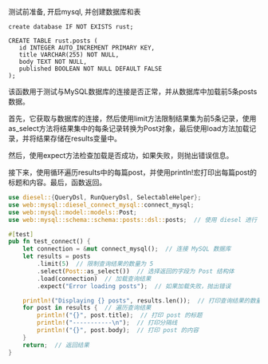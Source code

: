测试前准备, 开启mysql, 并创建数据库和表
```mysql
create database IF NOT EXISTS rust;

CREATE TABLE rust.posts (
   id INTEGER AUTO_INCREMENT PRIMARY KEY,
   title VARCHAR(255) NOT NULL,
   body TEXT NOT NULL,
   published BOOLEAN NOT NULL DEFAULT FALSE
);
```
该函数用于测试与MySQL数据库的连接是否正常，并从数据库中加载前5条posts数据。

首先，它获取与数据库的连接，然后使用limit方法限制结果集为前5条记录，使用as_select方法将结果集中的每条记录转换为Post对象，最后使用load方法加载记录，并将结果存储在results变量中。

然后，使用expect方法检查加载是否成功，如果失败，则抛出错误信息。

接下来，使用循环遍历results中的每篇post，并使用println!宏打印出每篇post的标题和内容。最后，函数返回。
```rust
use diesel::{QueryDsl, RunQueryDsl, SelectableHelper};
use web::mysql::diesel_connect_mysql::connect_mysql;
use web::mysql::model::models::Post;
use web::mysql::schema::schema::posts::dsl::posts;  // 使用 diesel 进行 MySQL 操作的依赖

#[test]
pub fn test_connect() {
    let connection = &mut connect_mysql();  // 连接 MySQL 数据库
    let results = posts
        .limit(5)  // 限制查询结果的数量为 5
        .select(Post::as_select())  // 选择返回的字段为 Post 结构体
        .load(connection)  // 加载查询结果
        .expect("Error loading posts");  // 如果加载失败，抛出错误

    println!("Displaying {} posts", results.len());  // 打印查询结果的数量
    for post in results {  // 遍历查询结果
        println!("{}", post.title);  // 打印 post 的标题
        println!("-----------\n");  // 打印分隔线
        println!("{}", post.body);  // 打印 post 的内容
    }
    return;  // 返回结果
}

```



